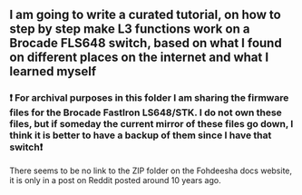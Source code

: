 ## I am going to write a curated tutorial, on how to step by step make L3 functions work on a Brocade FLS648 switch, based on what I found on different places on the internet and what I learned myself


### ❗️ For archival purposes in this folder I am sharing the firmware files for the Brocade FastIron LS648/STK. I do not own these files, but if someday the current mirror of these files go down, I think it is better to have a backup of them since I have that switch❗️

There seems to be no link to the ZIP folder on the Fohdeesha docs website, it is only in a post on Reddit posted around 10 years ago. 